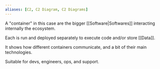 ```yaml
---
aliases: [C2, C2 Diagram, C2 Diagrams]
---
```


A "container" in this case are the bigger [[Software|Softwares]] interacting internally the ecosystem.

Each is run and deployed separately to execute code and/or store [[Data]].

It shows how different containers communicate, and a bit of their main technologies.

Suitable for devs, engineers, ops, and support.

